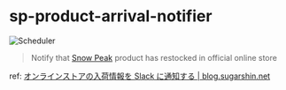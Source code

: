 # sp-product-arrival-notifier

![Scheduler](https://github.com/sugarshin/sp-product-arrival-notifier/workflows/Scheduler/badge.svg)

> Notify that [Snow Peak](https://www.snowpeak.co.jp/) product has restocked in official online store

ref: [オンラインストアの入荷情報を Slack に通知する | blog.sugarshin.net](https://blog.sugarshin.net/2020/08/26/sp-product-arrival-notifier/)
